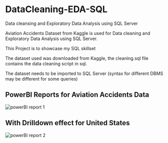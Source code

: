 # DataCleaning-EDA-SQL

Data cleansing and Exploratory Data Analysis using SQL Server

Aviation Accidents Dataset from Kaggle is used for Data cleaning and Exploratory Data Analysis using SQL Server.

This Project is to showcase my SQL skillset 

The dataset used was downloaded from Kaggle, the cleaning.sql file contains the data cleaning script in sql.

The dataset needs to be imported to SQL Server (syntax for different DBMS may be different for some queries)


## PowerBI Reports for Aviation Accidents Data

![powerBI report 1](https://user-images.githubusercontent.com/107967004/178120236-e1e4dab0-09b0-4e32-a656-799e0b8aecf8.png)


## With Drilldown effect for United States

![powerBI report 2](https://user-images.githubusercontent.com/107967004/178120275-f3a3c376-46a1-4c3b-80fb-14c49bf4c714.png)
